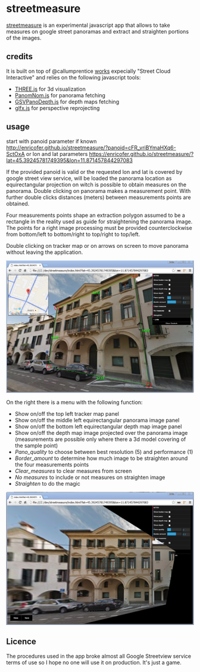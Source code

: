 # streetmeasure #

[streetmeasure](http://enricofer.github.io/streetmeasure) is an experimental javascript app that allows to take measures on google street panoramas and extract and straighten portions of the images. 

## credits ##
It is built on top of @callumprentice [works](http://callumprentice.github.io/) expecially "Street Cloud Interactive" and relies on the following javascript tools:

- [THREE.js](https://threejs.org/) for 3d visualization
- [PanomNom.js](https://github.com/spite/PanomNom.js) for panorama fetching
- [GSVPanoDepth.js](https://github.com/proog128/GSVPanoDepth.js) for depth maps fetching
- [glfx.js](https://github.com/evanw/glfx.js) for perspective reprojecting


## usage ##
start with panoid parameter if known
    http://enricofer.github.io/streetmeasure/?panoid=cFR_vriBYmaHXq6-SctOxA
or lon and lat parameters
    https://enricofer.github.io/streetmeasure/?lat=45.39245781749395&lon=11.871457844297083

If the provided panoid is valid or the requested lon and lat is covered by google street view service, will be loaded the panorama location as equirectangular projection on witch is possible to obtain measures on the panorama. Double clicking on panorama makes a measurement point. With further double clicks distances (meters) between measurements points are obtained. 

Four measurements points shape an extraction polygon assumed to be a rectangle in the reality used as guide for straightening the panorama image. The points for a right image processing must be provided counterclockwise from bottom/left to bottom/right to top/right to top/left.

Double clicking on tracker map or on arrows on screen to move panorama without leaving the application.

![](doc/screen1.png)

On the right there is a menu with the following function:

- Show on/off the top left tracker map panel
- Show on/off the middle left equirectangular panorama image panel
- Show on/off the bottom left equirectangular depth map image panel
- Show on/off the depth map image projected over the panorama image (measurements are possible only where there a 3d model covering of the sample point)
- *Pano_quality* to choose between best resolution (5) and performance (1)
- *Border_amount* to determine how much image to be straighten around the four measurements points
- *Clear_measures* to clear measures from screen
- *No measures* to include or not measures on straighten image
- *Straighten* to do the magic

![](doc/screen2.png)

## Licence ##
The procedures used in the app broke almost all Google Streetview service terms of use so I hope no one will use it on production. It's just a game.